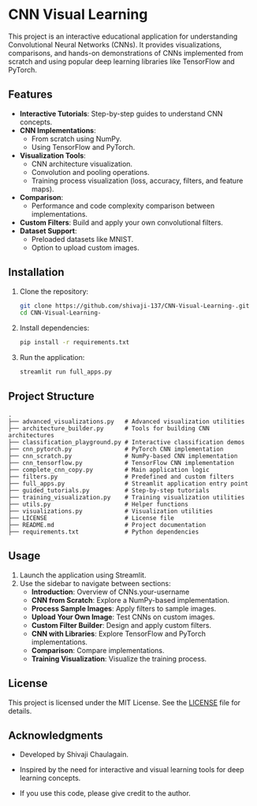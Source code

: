 # CNN Visual Learning

This project is an interactive educational application for understanding Convolutional Neural Networks (CNNs). It provides visualizations, comparisons, and hands-on demonstrations of CNNs implemented from scratch and using popular deep learning libraries like TensorFlow and PyTorch.

## Features

- **Interactive Tutorials**: Step-by-step guides to understand CNN concepts.
- **CNN Implementations**:
  - From scratch using NumPy.
  - Using TensorFlow and PyTorch.
- **Visualization Tools**:
  - CNN architecture visualization.
  - Convolution and pooling operations.
  - Training process visualization (loss, accuracy, filters, and feature maps).
- **Comparison**:
  - Performance and code complexity comparison between implementations.
- **Custom Filters**: Build and apply your own convolutional filters.
- **Dataset Support**:
  - Preloaded datasets like MNIST.
  - Option to upload custom images.

## Installation

1. Clone the repository:
   ```bash
   git clone https://github.com/shivaji-137/CNN-Visual-Learning-.git
   cd CNN-Visual-Learning-
   ```

2. Install dependencies:
   ```bash
   pip install -r requirements.txt
   ```

3. Run the application:
   ```bash
   streamlit run full_apps.py
   ```

## Project Structure

```
.
├── advanced_visualizations.py   # Advanced visualization utilities
├── architecture_builder.py      # Tools for building CNN architectures
├── classification_playground.py # Interactive classification demos
├── cnn_pytorch.py               # PyTorch CNN implementation
├── cnn_scratch.py               # NumPy-based CNN implementation
├── cnn_tensorflow.py            # TensorFlow CNN implementation
├── complete_cnn_copy.py         # Main application logic
├── filters.py                   # Predefined and custom filters
├── full_apps.py                 # Streamlit application entry point
├── guided_tutorials.py          # Step-by-step tutorials
├── training_visualization.py    # Training visualization utilities
├── utils.py                     # Helper functions
├── visualizations.py            # Visualization utilities
├── LICENSE                      # License file
├── README.md                    # Project documentation
├── requirements.txt             # Python dependencies
```

## Usage

1. Launch the application using Streamlit.
2. Use the sidebar to navigate between sections:
   - **Introduction**: Overview of CNNs.your-username
   - **CNN from Scratch**: Explore a NumPy-based implementation.
   - **Process Sample Images**: Apply filters to sample images.
   - **Upload Your Own Image**: Test CNNs on custom images.
   - **Custom Filter Builder**: Design and apply custom filters.
   - **CNN with Libraries**: Explore TensorFlow and PyTorch implementations.
   - **Comparison**: Compare implementations.
   - **Training Visualization**: Visualize the training process.

## License

This project is licensed under the MIT License. See the [LICENSE](LICENSE) file for details.

## Acknowledgments

- Developed by Shivaji Chaulagain.
- Inspired by the need for interactive and visual learning tools for deep learning concepts.

- If you use this code, please give credit to the author.
